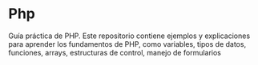 # Php
Guía práctica de PHP. Este repositorio contiene ejemplos y explicaciones para aprender los fundamentos de PHP, como variables, tipos de datos, funciones, arrays, estructuras de control, manejo de formularios

